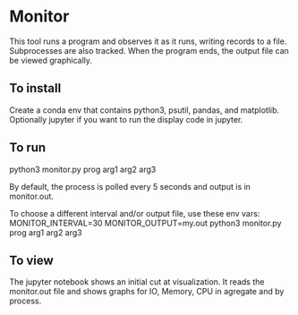 # Monitor
This tool runs a program and observes it as it runs, writing records to a file.  Subprocesses are also tracked.  When the program ends, the
output file can be viewed graphically.

## To install
Create a conda env that contains python3, psutil, pandas, and matplotlib.  Optionally jupyter if you want to run the display code in jupyter.

## To run
python3 monitor.py prog arg1 arg2 arg3

By default, the process is polled every 5 seconds and output is in monitor.out.

To choose a different interval and/or output file, use these env vars:
MONITOR_INTERVAL=30 MONITOR_OUTPUT=my.out python3 monitor.py prog arg1 arg2 arg3

## To view
The jupyter notebook shows an initial cut at visualization.  It reads the monitor.out file and shows graphs for IO, Memory, CPU in agregate and by process.
